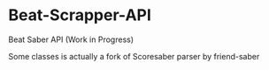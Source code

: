 # Beat-Scrapper-API
Beat Saber API (Work in Progress)

Some classes is actually a fork of Scoresaber parser by friend-saber
